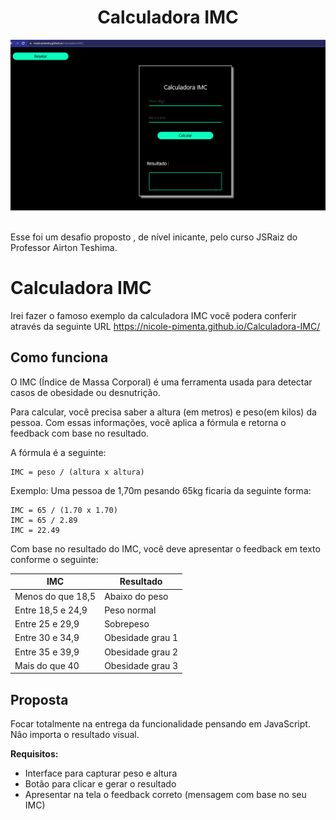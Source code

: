 <h1 align="center"> Calculadora IMC</h1>

<div align="center">
<img src="./assets/img/calculadora.png" width="600px">

</div> <br>

Esse foi um desafio proposto , de nível inicante, pelo curso JSRaiz do Professor Airton Teshima.

# Calculadora IMC

Irei fazer o famoso exemplo da calculadora IMC você podera conferir através da seguinte URL https://nicole-pimenta.github.io/Calculadora-IMC/

## Como funciona

O IMC (Índice de Massa Corporal) é uma ferramenta usada para detectar casos de obesidade ou desnutrição.

Para calcular, você precisa saber a altura (em metros) e peso(em kilos) da pessoa. Com essas informações, você aplica a fórmula e retorna o feedback com base no resultado.

A fórmula é a seguinte:

```
IMC = peso / (altura x altura)
```

Exemplo: Uma pessoa de 1,70m pesando 65kg ficaria da seguinte forma:

```
IMC = 65 / (1.70 x 1.70)
IMC = 65 / 2.89
IMC = 22.49
```

Com base no resultado do IMC, você deve apresentar o feedback em texto conforme o seguinte:

| IMC               | Resultado        |
| ----------------- | ---------------- |
| Menos do que 18,5 | Abaixo do peso   |
| Entre 18,5 e 24,9 | Peso normal      |
| Entre 25 e 29,9   | Sobrepeso        |
| Entre 30 e 34,9   | Obesidade grau 1 |
| Entre 35 e 39,9   | Obesidade grau 2 |
| Mais do que 40    | Obesidade grau 3 |

## Proposta

Focar totalmente na entrega da funcionalidade pensando em JavaScript. Nâo importa o resultado visual.

**Requisitos:**

- Interface para capturar peso e altura
- Botão para clicar e gerar o resultado
- Apresentar na tela o feedback correto (mensagem com base no seu IMC)
